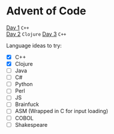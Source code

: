 # Advent of Code

[Day 1](1) `C++`  
[Day 2](2) `Clojure`
[Day 3](3) `C++` 

Language ideas to try:
- [x] C++
- [x] Clojure
- [ ] Java
- [ ] C#
- [ ] Python
- [ ] Perl
- [ ] JS
- [ ] Brainfuck
- [ ] ASM (Wrapped in C for input loading)
- [ ] COBOL
- [ ] Shakespeare
